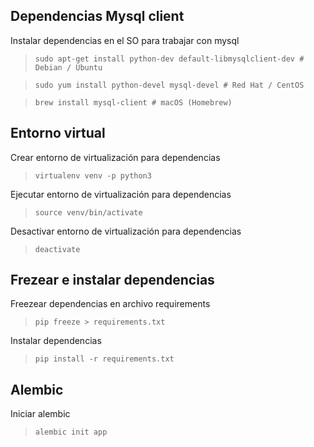 ## Dependencias Mysql client
Instalar dependencias en el SO para trabajar con mysql 
> `sudo apt-get install python-dev default-libmysqlclient-dev # Debian / Ubuntu`

> `sudo yum install python-devel mysql-devel # Red Hat / CentOS`

> `brew install mysql-client # macOS (Homebrew)`

## Entorno virtual
Crear entorno de virtualización para dependencias
> `virtualenv venv -p python3`

Ejecutar entorno de virtualización para dependencias
> `source venv/bin/activate`

Desactivar entorno de virtualización para dependencias
> `deactivate`

## Frezear e instalar dependencias
Freezear dependencias en archivo requirements
> `pip freeze > requirements.txt`

Instalar dependencias 
> `pip install -r requirements.txt`

## Alembic
Iniciar alembic
> `alembic init app`